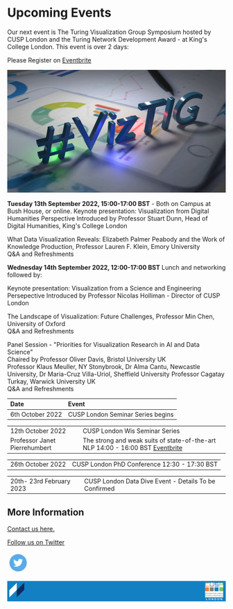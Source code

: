 # Upcoming Events

Our next event is The Turing Visualization Group Symposium hosted by CUSP London and the Turing Network Development Award - at King's College London.
This event is over 2 days: 

Please Register on [Eventbrite](https://www.eventbrite.co.uk/e/viztig-symposium-2022-tickets-396511164567)

![VizTIG.png](./assets/VizTIG.png)

<b>Tuesday 13th September 2022, 15:00-17:00 BST</b> - Both on Campus at Bush House, or online.
Keynote presentation: Visualization from Digital Humanities Perspective
Introduced by Professor Stuart Dunn, Head of Digital Humanities, King's College London

What Data Visualization Reveals: Elizabeth Palmer Peabody and the Work of Knowledge Production, Professor Lauren F. Klein, Emory University<br>
Q&A and Refreshments

<b>Wednesday 14th September 2022, 12:00-17:00 BST</b> Lunch and networking followed by:

Keynote presentation: Visualization from a Science and Engineering Persepective
Introduced by Professor Nicolas Holliman - Director of CUSP London

The Landscape of Visualization: Future Challenges, Professor Min Chen, University of Oxford<br>
Q&A and Refreshments

Panel Session - "Priorities for Visualization Research in AI and Data Science"<br>
Chaired by Professor Oliver Davis, Bristol University UK <br>
Professor Klaus Meuller, NY Stonybrook, Dr Alma Cantu, Newcastle University, Dr Maria-Cruz Villa-Uriol, Sheffield University
Professor Cagatay Turkay, Warwick University UK<br>
Q&A and Refreshments


| Date  | Event |
| :-------------------- | :- |
|6th October 2022|CUSP London Seminar Series begins|


| | | 
| :-------------------- | :- |
|12th October 2022|CUSP London Wis Seminar Series|
|Professor Janet Pierrehumbert|The strong and weak suits of state-of-the-art NLP 14:00 - 16:00 BST [Eventbrite](https://www.kcl.ac.uk/events/wis-seminar-series-the-strong-and-weak-suits-of-state-of-the-art-nlp)|

| | |
| :-------------------- | :- |
|26th October 2022|CUSP London PhD Conference 12:30 - 17:30 BST |   

| | |
| :-------------------- | :- |
|20th- 23rd February 2023|CUSP London Data Dive Event - Details To be Confirmed |                                        


## More Information
[Contact us here.](./YouCanJoinUs.md)<br>


[Follow us on Twitter](https://twitter.com/cusplondon?lang=en)
<br>

![TwitterLogo.jpg](./assets/TwitterLogo.jpg)

![CUSP London Logo](./assets/CUSPbanner_thin_03.png)
